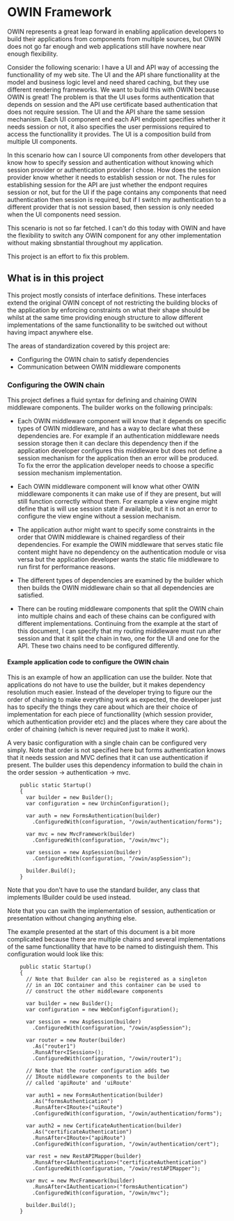 # OWIN Framework

OWIN represents a great leap forward in enabling application developers to build 
their applications from components from multiple sources, but OWIN does not go
far enough and web applications still have nowhere near enough flexibility.

Consider the following scenario: I have a UI and API way of accessing the
functionallity of my web site. The UI and the API share functionallity at the
model and business logic level and need shared caching, but they use different 
rendering frameworks. We want to build this with OWIN because OWIN is great! The
problem is that the UI uses forms authentication that depends on session and
the API use certificate based authentication that does not require session.
The UI and the API share the same session mechanism. Each UI component end 
each API endpoint specifies whether it needs session or not, it also specifies 
the user permissions required to access the functionallity it provides. The UI 
is a composition build from multiple UI components.

In this scenario how can I source UI components from other developers that 
know how to specify session and authentication without knowing which
session provider or authentication provider I chose. How does the session
provider know whether it needs to establish session or not. The rules for
establishing session for the API are just whether the endpont requires
session or not, but for the UI if the page contains any components that
need authentication then session is required, but if I switch my authentication
to a different provider that is not session based, then session is only
needed when the UI components need session.

This scenario is not so far fetched. I can't do this today with OWIN and 
have the flexibility to switch any OWIN component for any other implementation
without making sbnstantial throughout my application.

This project is an effort to fix this problem.

## What is in this project

This project mostly consists of interface definitions. These interfaces 
extend the original OWIN concept of not restricting the building blocks
of the application by enforcing constraints on what their shape should be
whilst at the same time providing enough structure to allow different
implementations of the same functionallity to be switched out without
having impact anywhere else.

The areas of standardization covered by this project are:
* Configuring the OWIN chain to satisfy dependencies
* Communication between OWIN middleware components

### Configuring the OWIN chain

This project defines a fluid syntax for defining and chaining OWIN middleware 
components. The builder works on the following principals:

* Each OWIN middleware component will know that it depends on specific
  types of OWIN middleware, and has a way to declare what these dependencies are. 
  For example if an authentication middleware needs session storage then
  it can declare this dependency then if the application developer configures
  this middleware but does not define a session mechanism for the
  application then an error will be produced. To fix the error the application
  developer needs to choose a specific session mechanism implementation.

* Each OWIN middleware component will know what other OWIN middleware
  components it can make use of if they are present, but will still
  function correctly without them. For example a view engine might define
  that is will use session state if available, but it is not an error
  to configure the view engine without a session mechanism.

* The application author might want to specify some constraints in the 
  order that OWIN middleware is chained regardless of their dependencies.
  For example the OWIN middleware that serves static file content might
  have no dependency on the authentication module or visa versa but the
  application developer wants the static file middleware to run first
  for performance reasons.

* The different types of dependencies are examined by the builder which
  then builds the OWIN middleware chain so that all dependencies are
  satisfied.

* There can be routing middleware components that split the OWIN chain
  into multiple chains and each of these chains can be configured with
  different implementations. Continuing from the example at the start 
  of this document, I can specify that my routing middleware must run 
  after session and that it split the chain in two, one for the UI and
  one for the API. These two chains need to be configured differently.

#### Example application code to configure the OWIN chain

This is an example of how an appllication can use the builder. Note that
applications do not have to use the builder, but it makes dependency
resolution much easier. Instead of the developer trying to figure our
the order of chaining to make everything work as expected, the developer
just has to specify the things they care about which are their choice
of implementation for each piece of functionallity (which session
provider, which authentication provider etc) and the places where they
care about the order of chaining (which is never required just to 
make it work).

A very basic configuration with a single chain can be configured very simply.
Note that order is not specified here but forms authentication knows that it
needs session and MVC defines that it can use authentication if present.
The builder uses this dependency information to build the chain in the order
session -> authentication -> mvc.

```
    public static Startup()
    {
	  var builder = new Builder();
	  var configuration = new UrchinConfiguration();

	  var auth = new FormsAuthentication(builder)
		.ConfiguredWith(configuration, "/owin/authentication/forms");

	  var mvc = new MvcFramework(builder)
		.ConfiguredWith(configuration, "/owin/mvc");

	  var session = new AspSession(builder)
		.ConfiguredWith(configuration, "/owin/aspSession");
	  
	  builder.Build();
    }
```

Note that you don't have to use the standard builder, any class that
implements IBuilder could be used instead.

Note that you can swith the implementation of session, authentication
or presentation without changing anything else.

The example presented at the start of this document is a bit more
complicated because there are multiple chains and several implementations
of the same functionallity that have to be named to distinguish them. This
configuration would look like this:

```
    public static Startup()
    {
	  // Note that Builder can also be registered as a singleton
	  // in an IOC container and this container can be used to
	  // construct the other middleware components

	  var builder = new Builder();
	  var configuration = new WebConfigConfiguration();

	  var session = new AspSession(builder)
		.ConfiguredWith(configuration, "/owin/aspSession");

	  var router = new Router(builder)
	    .As("router1")
		.RunsAfter<ISession>();
		.ConfiguredWith(configuration, "/owin/router1");

	  // Note that the router configuration adds two
	  // IRoute middleware components to the builder
	  // called 'apiRoute' and 'uiRoute'

	  var auth1 = new FormsAuthentication(builder)
		.As("formsAuthentication")
		.RunsAfter<IRoute>("uiRoute")
		.ConfiguredWith(configuration, "/owin/authentication/forms");

	  var auth2 = new CertificateAuthentication(builder)
		.As("certificateAuthentication")
		.RunsAfter<IRoute>("apiRoute")
		.ConfiguredWith(configuration, "/owin/authentication/cert");

	  var rest = new RestAPIMapper(builder)
		.RunsAfter<IAuthentication>("certificateAuthentication")
		.ConfiguredWith(configuration, "/owin/restAPIMapper");

	  var mvc = new MvcFramework(builder)
		.RunsAfter<IAuthentication>("formsAuthentication")
		.ConfiguredWith(configuration, "/owin/mvc");

	  builder.Build();
    }
```
